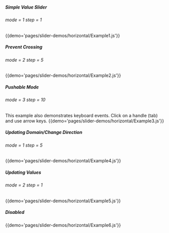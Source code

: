 ##### Simple Value Slider
###### mode = 1 step = 1
{{demo='pages/slider-demos/horizontal/Example1.js'}}

##### Prevent Crossing 
###### mode = 2 step = 5
{{demo='pages/slider-demos/horizontal/Example2.js'}}

##### Pushable Mode
###### mode = 3 step = 10

This example also demonstrates keyboard events. Click on a handle (tab) and use arrow keys.
{{demo='pages/slider-demos/horizontal/Example3.js'}}

##### Updating Domain/Change Direction
###### mode = 1 step = 5
{{demo='pages/slider-demos/horizontal/Example4.js'}}

##### Updating Values
###### mode = 2 step = 1
{{demo='pages/slider-demos/horizontal/Example5.js'}}

##### Disabled
{{demo='pages/slider-demos/horizontal/Example6.js'}}
